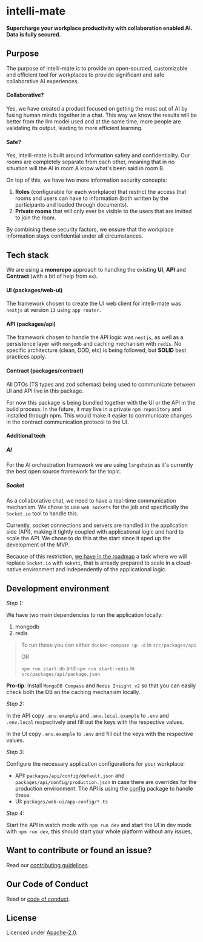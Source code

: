 # intelli-mate

**Supercharge your workplace productivity with collaboration enabled AI. Data is fully secured.**

## Purpose

The purpose of intelli-mate is to provide an open-sourced, customizable and efficient tool for workplaces to provide significant and safe collaborative AI experiences.

#### Collaborative?

Yes, we have created a product focused on getting the most out of AI by fusing human minds together in a chat. This way we know the results will be better from the llm model used and at the same time, more people are validating its output, leading to more efficient learning.

#### Safe?

Yes, intelli-mate is built around information safety and confidentiality. Our rooms are completely separate from each other, meaning that in no situation will the AI in room A know what's been said in room B.

On top of this, we have two more information security concepts:
1. **Roles** (configurable for each workplace) that restrict the access that rooms and users can have to information (both written by the participants and loaded through documents).
2. **Private rooms** that will only ever be visible to the users that are invited to join the room.

By combining these security factors, we ensure that the workplace information stays confidential under all circumstances.

## Tech stack

We are using a **monorepo** approach to handling the existing **UI**, **API** and **Contract** (with a bit of help from `nx`).

#### UI (packages/web-ui)

The framework chosen to create the UI web client for intelli-mate was `nextjs` at version `13` using `app router`.

#### API (packages/api)

The framework chosen to handle the API logic was `nestjs`, as well as a persistence layer with `mongodb` and caching mechanism with `redis`.
No specific architecture (clean, DDD, etc) is being followed, but **SOLID** best practices apply.

#### Contract (packages/contract)

All DTOs (TS types and zod schemas) being used to communicate between UI and API live in this package.

For now this package is being bundled together with the UI or the API in the build process. In the future, it may live in a private `npm repository` and installed through npm.
This would make it easier to communicate changes in the contract communication protocol to the UI.

#### Additional tech

##### AI

For the AI orchestration framework we are using `langchain` as it's currently the best open source framework for the topic.

##### Socket

As a collaborative chat, we need to have a real-time communication mechanism. We chose to use `web sockets` for the job and specifically the `Socket.io` tool to handle this.

Currently, socket connections and servers are handled in the application side (API), making it tightly coupled with applicational logic and hard to scale the API. We chose to do this at the start since it sped up the development of the MVP.

Because of this restriction, [we have in the roadmap](https://github.com/xgeekshq/intelli-mate/issues/45) a task where we will replace `Socket.io` with `soketi`, that is already prepared to scale in a cloud-native environment and independently of the applicational logic.

## Development environment

_Step 1:_

We have two main dependencies to run the application locally:
1. mongodb
2. redis

> To run these you can either `docker-compose up -d` in `src/packages/api`
>
> OR
>
> `npm run start:db` and `npm run start:redis` in `src/packages/api/package.json`

**Pro-tip**: Install `MongoDB Compass` and `Redis Insight v2` so that you can easily check both the DB an the caching mechanism locally.

_Step 2:_

In the API copy `.env.example` and `.env.local.example` to `.env` and `.env.local` respectively and fill out the keys with the respective values.

In the UI copy `.env.example` to `.env` and fill out the keys with the respective values.

_Step 3:_

Configure the necessary application configurations for your workplace:

- API: `packages/api/config/default.json` and `packages/api/config/production.json` in case there are overrides for the production environment. The API is using the [config](https://www.npmjs.com/package/config) package to handle these.
- UI: `packages/web-ui/app-config/*.ts`

_Step 4:_

Start the API in watch mode with `npm run dev` and start the UI in dev mode with `npm run dev`, this should start your whole platform without any issues,

## Want to contribute or found an issue?

Read our [contributing guidelines](./CONTRIBUTING.md).

## Our Code of Conduct

Read or [code of conduct](./CODE_OF_CONDUCT.md).

## License

Licensed under [Apache-2.0](./LICENSE).

